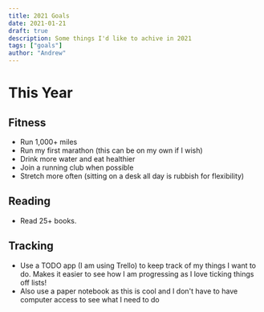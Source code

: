 ```yaml
---
title: 2021 Goals
date: 2021-01-21
draft: true
description: Some things I'd like to achive in 2021
tags: ["goals"]
author: "Andrew"
---
```


# This Year

## Fitness

- Run 1,000+ miles
- Run my first marathon (this can be on my own if I wish)
- Drink more water and eat healthier
- Join a running club when possible
- Stretch more often (sitting on a desk all day is rubbish for flexibility)

## Reading

- Read 25+ books.

## Tracking

- Use a TODO app (I am using Trello) to keep track of my things I want to do. Makes it easier to see how I am progressing as I love ticking things off lists!
- Also use a paper notebook as this is cool and I don't have to have computer access to see what I need to do
